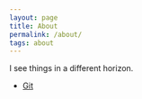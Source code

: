 ```yaml
---
layout: page
title: About
permalink: /about/
tags: about
---
```


I see things in a different horizon.


* [Git](http://github.com/farhah)

